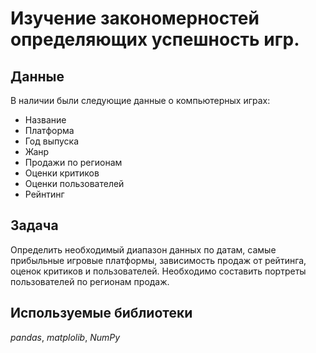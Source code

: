 # Изучение закономерностей определяющих успешность игр.


## Данные

В наличии были следующие данные о компьютерных играх:
- Название
- Платформа
- Год выпуска
- Жанр
- Продажи по регионам
- Оценки критиков
- Оценки пользователей
- Рейнтинг


## Задача

Определить необходимый диапазон данных по датам, самые прибыльные игровые платформы, зависимость продаж от рейтинга, оценок критиков и пользователей. Необходимо составить портреты пользователей по регионам продаж.

## Используемые библиотеки
*pandas*, *matplolib*, *NumPy*
